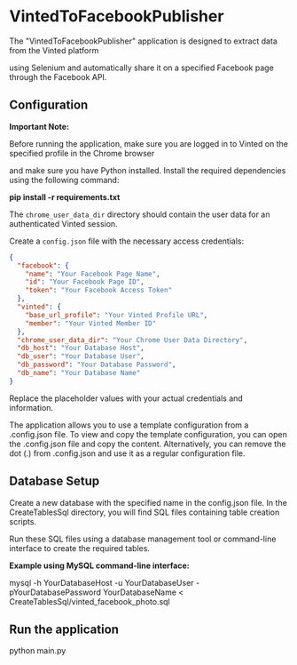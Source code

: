 # VintedToFacebookPublisher

The "VintedToFacebookPublisher" application is designed to extract data from the Vinted platform

using Selenium and automatically share it on a specified Facebook page through the Facebook API.

## Configuration

**Important Note:**

Before running the application, make sure you are logged in to Vinted on the specified profile in the Chrome browser

and make sure you have Python installed. Install the required dependencies using the following command:

**pip install -r requirements.txt**

The `chrome_user_data_dir` directory should contain the user data for an authenticated Vinted session.

Create a `config.json` file with the necessary access credentials:

```json
{
  "facebook": {
    "name": "Your Facebook Page Name",
    "id": "Your Facebook Page ID",
    "token": "Your Facebook Access Token"
  },
  "vinted": {
    "base_url_profile": "Your Vinted Profile URL",
    "member": "Your Vinted Member ID"
  },
  "chrome_user_data_dir": "Your Chrome User Data Directory",
  "db_host": "Your Database Host",
  "db_user": "Your Database User",
  "db_password": "Your Database Password",
  "db_name": "Your Database Name"
}
```

Replace the placeholder values with your actual credentials and information.

The application allows you to use a template configuration from a .config.json file. To view and copy the template
configuration, you can open the .config.json file and copy the content.
Alternatively, you can remove the dot (.) from .config.json and use it as a regular configuration file.

## Database Setup

Create a new database with the specified name in the config.json file.
In the CreateTablesSql directory, you will find SQL files containing table creation scripts.

Run these SQL files using a database management tool or command-line interface to create the required tables.

**Example using MySQL command-line interface:**

mysql -h YourDatabaseHost -u YourDatabaseUser -pYourDatabasePassword YourDatabaseName <
CreateTablesSql/vinted_facebook_photo.sql

## Run the application

python main.py

